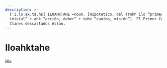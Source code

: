 ```yaml
---
description: >-
  [ˈi.lo.ax.ta.hɛ] ILOAHKTAHE –noun. [Hipotetico, del Trokh ilo “primero,
  inicial” + ahk “acción, deber” + tahe “camino, misión”]. El Primer Camino.
  Clanes descastados Aslan.
---
```


# Iloahktahe

Bla
